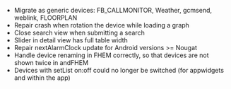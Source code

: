 * Migrate as generic devices: FB_CALLMONITOR, Weather, gcmsend, weblink, FLOORPLAN
* Repair crash when rotation the device while loading a graph
* Close search view when submitting a search
* Slider in detail view has full table width
* Repair nextAlarmClock update for Android versions >= Nougat
* Handle device renaming in FHEM correctly, so that devices are not shown twice in andFHEM
* Devices with setList on:off could no longer be switched (for appwidgets and within the app)